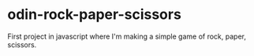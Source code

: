 # odin-rock-paper-scissors
First project in javascript where I'm making a simple game of rock, paper, scissors.

